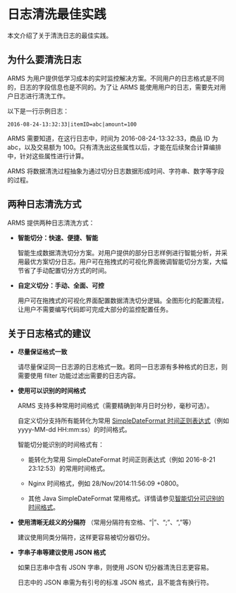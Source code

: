 # 日志清洗最佳实践

本文介绍了关于清洗日志的最佳实践。

## 为什么要清洗日志

ARMS 为用户提供低学习成本的实时监控解决方案。不同用户的日志格式是不同的，日志的字段信息也是不同的。为了让 ARMS 能使用用户的日志，需要先对用户日志进行清洗工作。

以下是一行示例日志：

```
2016-08-24-13:32:33|itemID=abc|amount=100
```

ARMS 需要知道，在这行日志中，时间为 2016-08-24-13:32:33，商品 ID 为 abc，以及交易额为 100。只有清洗出这些属性以后，才能在后续聚合计算编排中，针对这些属性进行计算。

ARMS 将数据清洗过程抽象为通过切分日志数据形成时间、字符串、数字等字段的过程。

## 两种日志清洗方式

ARMS 提供两种日志清洗方式：

-   **智能切分：快速、便捷、智能**

    智能生成数据清洗切分方案。对用户提供的部分日志样例进行智能分析，并采用最优方案切分日志。用户可在拖拽式的可视化界面微调智能切分方案，大幅节省了手动配置切分方式的时间。

-   **自定义切分：手动、全面、可控**

    用户可在拖拽式的可视化界面配置数据清洗切分逻辑。全图形化的配置流程，让用户不需要编写代码即可完成大部分的监控配置任务。


## 关于日志格式的建议

-   **尽量保证格式一致**

    请尽量保证同一日志源的日志格式一致。若同一日志源有多种格式的日志，则需要使用 filter 功能过滤出需要的日志内容。

-   **使用可以识别的时间格式**

    ARMS 支持多种常用时间格式（需要精确到年月日时分秒，毫秒可选）。

    自定义切分支持所有能转化为常用 [SimpleDateFormat 时间正则表达式](https://docs.oracle.com/javase/8/docs/api/java/text/SimpleDateFormat.html)（例如 yyyy-MM-dd HH:mm:ss）的时间格式。

    智能切分能识别的时间格式有：

    -   能转化为常用 SimpleDateFormat 时间正则表达式（例如 2016-8-21 23:12:53）的常用时间格式。

    -   Nginx 时间格式，例如 28/Nov/2014:11:56:09 +0800。
    -   其他 Java SimpleDateFormat 常用格式。详情请参见[智能切分可识别的时间格式](/cn.zh-CN/自定义监控/日志清洗进阶教程/智能切分可识别的时间格式.md)。

-   **使用清晰无歧义的分隔符** （常用分隔符有空格、“\|”、“;”、“,”等）

    建议使用同类分隔符，这样更容易被切分器切分。

-   **字串子串等建议使用 JSON 格式**

    如果日志串中含有 JSON 字串，则使用 JSON 切分器清洗日志更容易。

    日志中的 JSON 串需为有引号的标准 JSON 格式，且不能含有换行符。


